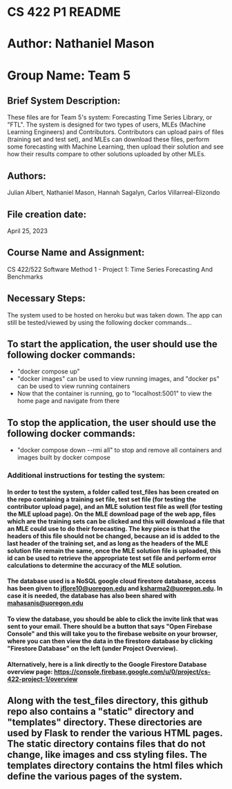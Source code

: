 # CS 422 P1 README
# Author: Nathaniel Mason
# Group Name: Team 5

## Brief System Description:
These files are for Team 5's system: Forecasting Time Series Library, or "FTL". The system is designed for two types of users, MLEs (Machine Learning Engineers) and Contributors. Contributors can upload pairs of files (training set and test set), and MLEs can download these files, perform some forecasting with Machine Learning, then upload their solution and see how their results compare to other solutions uploaded by other MLEs.

## Authors:
Julian Albert, Nathaniel Mason, Hannah Sagalyn, Carlos Villarreal-Elizondo

## File creation date:
April 25, 2023

## Course Name and Assignment:
CS 422/522 Software Method 1 - Project 1: Time Series Forecasting And Benchmarks

## Necessary Steps:
The system used to be hosted on heroku but was taken down. The app can still be tested/viewed by using the following docker commands...
## To start the application, the user should use the following docker commands:
* "docker compose up"
* "docker images" can be used to view running images, and "docker ps" can be used to view running containers
* Now that the container is running, go to "localhost:5001" to view the home page and navigate from there
## To stop the application, the user should use the following docker commands:
* "docker compose down --rmi all" to stop and remove all containers and images built by docker compose

### Additional instructions for testing the system:
#### In order to test the system, a folder called test_files has been created on the repo containing a training set file, test set file (for testing the contributor upload page), and an MLE solution test file as well (for testing the MLE upload page). On the MLE download page of the web app, files which are the training sets can be clicked and this will download a file that an MLE could use to do their forecasting. The key piece is that the headers of this file should not be changed, because an id is added to the last header of the training set, and as long as the headers of the MLE solution file remain the same, once the MLE solution file is uploaded, this id can be used to retrieve the appropriate test set file and perform error calculations to determine the accuracy of the MLE solution.

#### The database used is a NoSQL google cloud firestore database, access has been given to jflore10@uoregon.edu and ksharma2@uoregon.edu. In case it is needed, the database has also been shared with mahasanis@uoregon.edu
#### To view the database, you should be able to click the invite link that was sent to your email. There should be a button that says "Open Firebase Console" and this will take you to the firebase website on your browser, where you can then view the data in the firestore database by clicking "Firestore Database" on the left (under Project Overview). 
#### Alternatively, here is a link directly to the Google Firestore Database overview page: https://console.firebase.google.com/u/0/project/cs-422-project-1/overview

## Along with the test_files directory, this github repo also contains a "static" directory and "templates" directory. These directories are used by Flask to render the various HTML pages. The static directory contains files that do not change, like images and css styling files. The templates directory contains the html files which define the various pages of the system.
